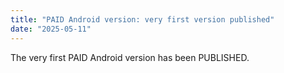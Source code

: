 ```yaml
---
title: "PAID Android version: very first version published"
date: "2025-05-11"
---
```


The very first PAID Android version has been PUBLISHED.

